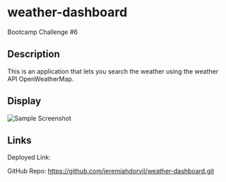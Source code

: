 # weather-dashboard
Bootcamp Challenge #6

## Description
This is an application that lets you search the weather using the weather API OpenWeatherMap.

## Display
![Sample Screenshot]()

## Links
Deployed Link:

GitHub Repo:
https://github.com/jeremiahdorvil/weather-dashboard.git
